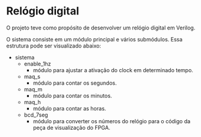 # Relógio digital

O projeto teve como propósito de desenvolver um relógio digital em Verilog.

O sistema consiste em um módulo principal e vários submódulos. Essa estrutura pode ser visualizado abaixo:
* sistema
  * enable_1hz
    * módulo para ajustar a ativação do clock em determinado tempo.
  * maq_s
    * módulo para contar os segundos.
  * maq_m
    * módulo para contar os minutos.
  * maq_h
    * módulo para contar as horas.
  * bcd_7seg
    * módulo para converter os números do relógio para o código da peça de visualização do FPGA.